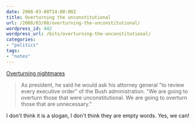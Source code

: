 ```yaml
---
date: 2008-03-08T14:00:00Z
title: Overturning the unconstitutional
url: /2008/03/08/overturning-the-unconstitutional/
wordpress_id: 442
wordpress_url: /bits/overturning-the-unconstitutional/
categories:
- "politics"
tags:
- "notes"
---
```


<a href="http://www.denverpost.com/ci_8492078">Overturning nightmares</a>

> As president, he said he would ask his attorney general "to review every executive order" of the Bush administration. "We are going to overturn those that were unconstitutional. We are going to overturn those that are unnecessary."

I don't think it is a slogan, I don't think they are empty words. Yes, we can!
